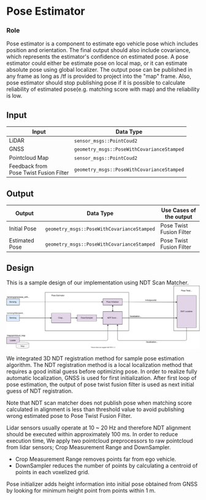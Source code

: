 Pose Estimator
==============

### Role
Pose estimator is a component to estimate ego vehicle pose which includes position and orientation. The final output should also include covariance, which represents the estimator's confidence on estimated pose. A pose estimator could either be estimate pose on local map, or it can estimate absolute pose using global localizer. The output pose can be published in any frame as long as /tf is provided to project into the "map" frame. Also, pose estimator should stop publishing pose if it is possible to calculate reliability of estimated pose(e.g. matching score with map) and the reliability is low.

## Input

| Input                                     | Data Type                                  |
| ----------------------------------------- | ------------------------------------------ |
| LiDAR                                     | `sensor_msgs::PointCoud2`                  |
| GNSS                                      | `geometry_msgs::PoseWithCovarianceStamped` |
| Pointcloud Map                            | `sensor_msgs::PointCoud2`                  |
| Feedback from<br>Pose Twist Fusion Filter | `geometry_msgs::PoseWithCovarianceStamped` |

## Output

| Output         | Data Type                                  | Use Cases of the output  |
| -------------- | ------------------------------------------ | ------------------------ |
| Initial Pose   | `geometry_msgs::PoseWithCovarianceStamped` | Pose Twist Fusion Filter |
| Estimated Pose | `geometry_msgs::PoseWithCovarianceStamped` | Pose Twist Fusion Filter |

## Design

This is a sample design of our implementation using NDT Scan Matcher. 
![Pose_Estimator](image/PoseEstimator.svg)

We integrated 3D NDT registration method for sample pose estimation algorithm. The NDT registration method is a local localization method that requires a good initial guess before optimizing pose. In order to realize fully automatic localization, GNSS is used for first initialization. After first loop of pose estimation, the output of pose twist fusion filter is used as next initial guess of NDT registration.

Note that NDT scan matcher does not publish pose when matching score calculated in alignment is less than threshold value to avoid publishing wrong estimated pose to Pose Twist Fusion Filter.

Lidar sensors usually operate at 10 ~ 20 Hz and therefore NDT alignment should be executed within approximately 100 ms. In order to reduce execution time, We apply two pointcloud preprocessors to raw pointcloud from lidar sensors; Crop Measurement Range and DownSampler.
- Crop Measurement Range removes points far from ego vehicle.
- DownSampler reduces the number of points by calculating a centroid of points in each voxelized grid.

Pose initializer adds height information into initial pose obtained from GNSS by looking for minimum height point from points within 1 m. 
